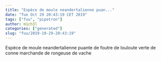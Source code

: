 ```yaml
---
title: "Espèce de moule neandertalienne puan..."
date: "Tue Oct 29 20:43:19 CET 2019"
tags: ["fuu", "pipotron"]
author: m1ch3l
categories: ["generated"]
slug: "fuu/2019-10-29-20:43:19"
---
```


Espèce de moule neandertalienne puante de foutre de louloute verte de conne marchande de rongeuse de vache
